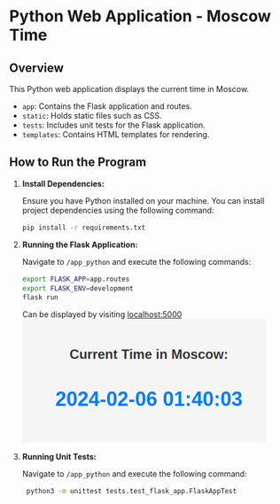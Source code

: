 # Python Web Application - Moscow Time

## Overview

This Python web application displays the current time in Moscow. 

- `app`: Contains the Flask application and routes.
- `static`: Holds static files such as CSS.
- `tests`: Includes unit tests for the Flask application.
- `templates`: Contains HTML templates for rendering.

## How to Run the Program

1. **Install Dependencies:**

   Ensure you have Python installed on your machine. You can install project dependencies using the following command:
   ```bash
   pip install -r requirements.txt
2. **Running the Flask Application:** 

	Navigate to `/app_python` and execute the following commands:
   ```bash
   export FLASK_APP=app.routes	
   export FLASK_ENV=development
   flask run
   ```
   Can be displayed by visiting [localhost:5000](127.0.0.1/5000)
   \
   ![alt text](image-1.png)

3. **Running Unit Tests:**

	Navigate to `/app_python` and execute the following command:
   ```bash
	python3 -m unittest tests.test_flask_app.FlaskAppTest